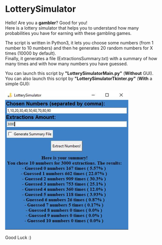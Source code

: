 # LotterySimulator

Hello! Are you a <b>gambler</b>? Good for you!<br>
Here is a lottery simulator that helps you to understand how many probabilities you have for earning with these gambling games.<br>

The script is written in Python3, it lets you choose some numbers (from 1 number to 10 numbers) and then he generates 20 random numbers for X times (10000 by default).<br>
Finally, it generates a file (ExtractionsSummary.txt) with a summary of how many times and with how many numbers you have guessed.

You can launch this script by <b>"LotterySimulatorMain.py"</b> (<b>Without</b> GUI).<br>
You can also launch this script by <b>"LotterySimulatorTkinter.py"</b> (<b>With</b> a simple GUI):<br>

![Alt text](https://raw.githubusercontent.com/ptr-cln/LotterySimulator/main/resources/GUI_Screenshot.JPG)

Good Luck :)


